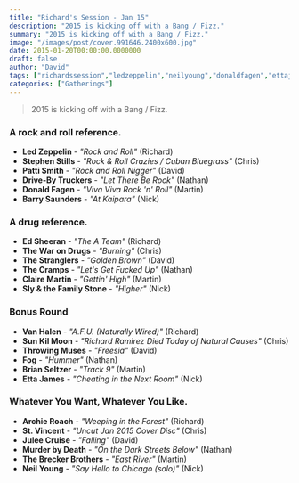 ```yaml
---
title: "Richard's Session - Jan 15"
description: "2015 is kicking off with a Bang / Fizz."
summary: "2015 is kicking off with a Bang / Fizz."
image: "/images/post/cover.991646.2400x600.jpg"
date: 2015-01-20T00:00:00.0000000
draft: false
author: "David"
tags: ["richardssession","ledzeppelin","neilyoung","donaldfagen","ettajames","throwingmuses","thewarondrugs","pattismith","archieroach","thecramps","vanhalen","stvincent","juleecruise","stephenstills","barrysaunders","thestranglers","drivebytruckers","slyandthefamilystone","fog","edsheeran","sunkilmoon","clairemartin","brianseltzer","murderbydeath","thebreckerbrothers"]
categories: ["Gatherings"]
---
```

> 2015 is kicking off with a Bang / Fizz.
### A rock and roll reference.
- **Led Zeppelin** - _"Rock and Roll"_ (Richard)
- **Stephen Stills** - _"Rock & Roll Crazies / Cuban Bluegrass"_ (Chris)
- **Patti Smith** - _"Rock and Roll Nigger"_ (David)
- **Drive-By Truckers** - _"Let There Be Rock"_ (Nathan)
- **Donald Fagen** - _"Viva Viva Rock 'n' Roll"_ (Martin)
- **Barry Saunders** - _"At Kaipara"_ (Nick)
### A drug reference.
- **Ed Sheeran** - _"The A Team"_ (Richard)
- **The War on Drugs** - _"Burning"_ (Chris)
- **The Stranglers** - _"Golden Brown"_ (David)
- **The Cramps** - _"Let's Get Fucked Up"_ (Nathan)
- **Claire Martin** - _"Gettin' High"_ (Martin)
- **Sly & the Family Stone** - _"Higher"_ (Nick)
### Bonus Round
- **Van Halen** - _"A.F.U. (Naturally Wired)"_ (Richard)
- **Sun Kil Moon** - _"Richard Ramirez Died Today of Natural Causes"_ (Chris)
- **Throwing Muses** - _"Freesia"_ (David)
- **Fog** - _"Hummer"_ (Nathan)
- **Brian Seltzer** - _"Track 9"_ (Martin)
- **Etta James** - _"Cheating in the Next Room"_ (Nick)
### Whatever You Want, Whatever You Like.
- **Archie Roach** - _"Weeping in the Forest"_ (Richard)
- **St. Vincent** - _"Uncut Jan 2015 Cover Disc"_ (Chris)
- **Julee Cruise** - _"Falling"_ (David)
- **Murder by Death** - _"On the Dark Streets Below"_ (Nathan)
- **The Brecker Brothers** - _"East River"_ (Martin)
- **Neil Young** - _"Say Hello to Chicago (solo)"_ (Nick)
